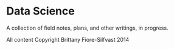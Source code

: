 Data Science
===========

A collection of field notes, plans, and other writings, in progress.

All content Copyright Brittany Fiore-Silfvast 2014
